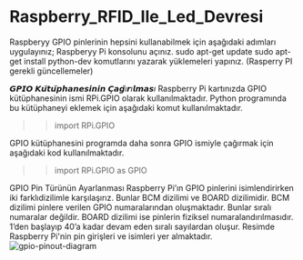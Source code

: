 # Raspberry_RFID_Ile_Led_Devresi

Raspberyy GPIO pinlerinin hepsini kullanabilmek için aşağıdaki adımları uygulayınız;
Raspberyy Pi konsolunu açınız.
sudo apt-get update
sudo apt-get install python-dev
komutlarını yazarak yüklemeleri yapınız. (Rasperry PI gerekli güncellemeler)

*𝙂𝙋𝙄𝙊 𝙆𝙪̈𝙩𝙪̈𝙥𝙝𝙖𝙣𝙚𝙨𝙞𝙣𝙞𝙣 𝘾̧𝙖𝙜̆ı𝙧ı𝙡𝙢𝙖𝙨ı*
Raspberry Pi kartınızda GPIO kütüphanesinin ismi RPi.GPIO olarak kullanılmaktadır. Python programında bu kütüphaneyi eklemek için
aşağıdaki komut kullanılmaktadır.
>> import RPi.GPIO

GPIO kütüphanesini programda daha sonra GPIO ismiyle çağırmak için
aşağıdaki kod kullanılmaktadır.

>> import RPi.GPIO as GPIO

GPIO Pin Türünün Ayarlanması
Raspberry Pi’ın GPIO pinlerini isimlendirirken iki farklıdizilimle karşılaşırız. Bunlar BCM dizilimi ve BOARD
dizilimidir. BCM dizilimi pinlere verilen GPIO numaralarından oluşmaktadır. Bunlar sıralı numaralar değildir.
BOARD dizilimi ise pinlerin fiziksel numaralandırılmasıdır. 1’den başlayıp 40’a kadar devam eden sıralı sayılardan oluşur.
Resimde Raspberry Pi'nin pin girişleri ve isimleri yer almaktadır.
![gpio-pinout-diagram](https://user-images.githubusercontent.com/106193850/187070778-c4f0181f-84a5-4524-9053-1717bb102509.png)
